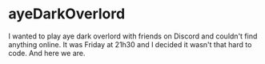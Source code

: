 # ayeDarkOverlord
I wanted to play aye dark overlord with friends on Discord and couldn't find anything online. It was Friday at 21h30 and I decided it wasn't that hard to code. And here we are.
